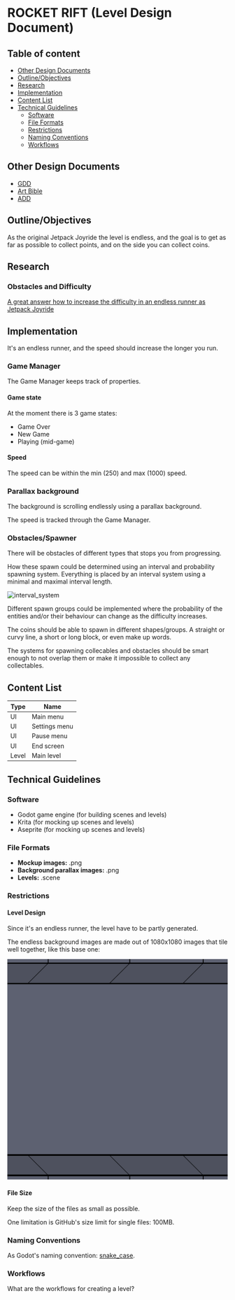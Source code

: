 # ROCKET RIFT (Level Design Document)

## Table of content

- [Other Design Documents](#other-design-documents)
- [Outline/Objectives](#outlineobjectives)
- [Research](#research)
- [Implementation](#implementation)
- [Content List](#content-list)
- [Technical Guidelines](#technical-guidelines)
  - [Software](#software)
  - [File Formats](#file-formats)
  - [Restrictions](#restrictions)
  - [Naming Conventions](#naming-conventions)
  - [Workflows](#workflows)

## Other Design Documents

- [GDD](../game-design-document/gdd.md)
- [Art Bible](../art-bible/art-bible.md)
- [ADD](../audio-design-document/add.md)

## Outline/Objectives

As the original Jetpack Joyride the level is endless, and the goal is to get as far as possible to collect points, and on the side you can collect coins.

## Research

### Obstacles and Difficulty

[A great answer how to increase the difficulty in an endless runner as Jetpack Joyride](https://gamedev.stackexchange.com/a/113529)

## Implementation

It's an endless runner, and the speed should increase the longer you run.

### Game Manager

The Game Manager keeps track of properties.

#### Game state

At the moment there is 3 game states:

- Game Over
- New Game
- Playing (mid-game)

#### Speed

The speed can be within the min (250) and max (1000) speed.

### Parallax background

The background is scrolling endlessly using a parallax background.

The speed is tracked through the Game Manager.

### Obstacles/Spawner

There will be obstacles of different types that stops you from progressing.

How these spawn could be determined using an interval and probability spawning system. Everything is placed by an interval system using a minimal and maximal interval length.

![interval_system](./assets/interval_system.png)

Different spawn groups could be implemented where the probability of the entities and/or their behaviour can change as the difficulty increases.

The coins should be able to spawn in different shapes/groups. A straight or curvy line, a short or long block, or even make up words.

The systems for spawning collecables and obstacles should be smart enough to not overlap them or make it impossible to collect any collectables.

## Content List

| Type | Name |
|---|---|
| UI | Main menu |
| UI | Settings menu |
| UI | Pause menu |
| UI | End screen |
| Level | Main level |

## Technical Guidelines

### Software

- Godot game engine (for building scenes and levels)
- Krita (for mocking up scenes and levels)
- Aseprite (for mocking up scenes and levels)

### File Formats

- **Mockup images:** .png
- **Background parallax images:** .png
- **Levels:** .scene

### Restrictions

#### Level Design

Since it's an endless runner, the level have to be partly generated.

The endless background images are made out of 1080x1080 images that tile well together, like this base one:

![stages/section_1_part_0](../../stages/parallax_background/sections/section_1/section_1_part_0.png)

#### File Size

Keep the size of the files as small as possible.

One limitation is GitHub's size limit for single files: 100MB.

### Naming Conventions

As Godot's naming convention: [snake_case](https://docs.godotengine.org/en/stable/tutorials/scripting/gdscript/gdscript_styleguide.html#naming-conventions).

### Workflows

What are the workflows for creating a level?
